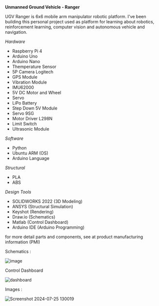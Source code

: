 **Unmanned Ground Vehicle - Ranger** <br>

UGV Ranger is 6x6 mobile arm manipulator robotic platform. I've been building this personal project used as platform for learning about robotics, reinforcement learning, computer vision and autonomous vehicle and navigation.<br>

*Hardware*
- Raspberry Pi 4 <br>
- Arduino Uno <br>
- Arduino Nano <br>
- Themperature Sensor
- 5P Camera Logitech
- GPS Module
- Vibration Module
- IMU62000
- 5V DC Motor and Wheel
- Servo
- LiPo Battery
- Step Down 5V Module
- Servo 9SG
- Motor Driver L298N
- Limit Switch
- Ultrasonic Module

*Software*
- Python <br>
- Ubuntu ARM (OS) <br>
- Arduino Language

*Structural*
- PLA <br>
- ABS <br>

*Design Tools*
- SOLIDWORKS 2022 (3D Modeling)
- ANSYS (Structural Simulation)
- Keyshot (Rendering)
- Draw.io (Schematics)
- Matlab (Control Dashboard)
- Arduino IDE (Arduino Programming)

for more detail parts and components, see at product manufacturing information (PMI)

Schematics :

![image](https://github.com/kucingkuro/UGV-Legion/assets/112769418/ea6788ab-8e7a-4876-bf48-0ae1c31c3438)

Control Dashboard

![dashboard](https://github.com/kucingkuro/UGV-Legion/assets/112769418/8544cdd0-9356-4803-bf3a-e10adaa89cf1)

Images : <br>

![Screenshot 2024-07-25 130019](https://github.com/user-attachments/assets/aab57174-61e5-4946-91a1-ede65f05ae05)
